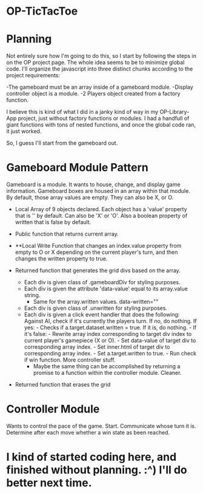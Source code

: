 # OP-TicTacToe

# Planning
Not entirely sure how I'm going to do this, so I start by following the steps in on the OP project page.  The whole idea seems to be to minimize global code.  I'll organize the javascript into three distinct chunks according to the project requirements:

-The gameboard must be an array inside of a gameboard module.
-Display controller object is a module.
-2 Players object created from a factory function.

I believe this is kind of what I did in a janky kind of way in my OP-Library-App project, just without factory functions or modules.  I had a handfull of giant functions with tons of nested functions, and once the global code ran, it just worked.

So, I guess I'll start from the gameboard out.

# Gameboard Module Pattern
Gameboard is a module.  It wants to house, change, and display game information.  Gameboard boxes are housed in an array within that module.  By default, those array values are empty.  They can also be X, or O.

- Local Array of 9 objects declared. Each object has a 'value' property that is '' by default.  Can also be 'X' or 'O'.  Also a boolean property of written that is false by default.
- Public function that returns current array.
- **Local Write Function that changes an index.value property from empty to O or X depending on the current player's turn, and then changes the written property to true. 
- Returned function that generates the grid divs based on the array.
    - Each div is given class of .gameboardDiv for styling purposes.
    - Each div is given the attribute 'data-value' equal to its array.value string.
        - Same for the array.written values.  data-written=""
    - Each div is given class of .unwritten for styling purposes.
    - Each div is given a click event handler that does the following:
        Against AI, check if it's currently the players turn.  If no, do nothing.
        If yes:
            - Checks if a.target.dataset.written = true.  If it is, do nothing.
            - If it's false:
                - Rewrite array index corresponding to
                target div index to current player's gamepiece (X or O).
                - Set data-value of target div to corresponding array index.
                - Set inner.html of target div to corresponding array index.
                - Set a.target.written to true.
                - Run check if win function.  More controller stuff.
        - Maybe the same thing can be accomplished by returning a promise
        to a function within the controller module.  Cleaner.
            
- Returned function that erases the grid




# Controller Module
Wants to control the pace of the game.  Start.  Communicate whose turn it is.
Determine after each move whether a win state as been reached.

# I kind of started coding here, and finished without planning. :^)  I'll do better next time.
